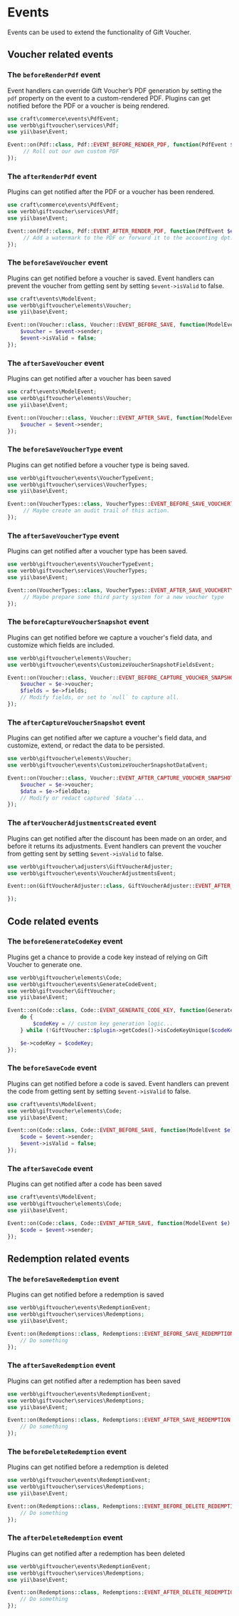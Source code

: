 # Events
Events can be used to extend the functionality of Gift Voucher.

## Voucher related events

### The `beforeRenderPdf` event
Event handlers can override Gift Voucher’s PDF generation by setting the `pdf` property on the event to a custom-rendered PDF.
Plugins can get notified before the PDF or a voucher is being rendered.

```php
use craft\commerce\events\PdfEvent;
use verbb\giftvoucher\services\Pdf;
use yii\base\Event;

Event::on(Pdf::class, Pdf::EVENT_BEFORE_RENDER_PDF, function(PdfEvent $e) {
     // Roll out our own custom PDF
});
```

### The `afterRenderPdf` event
Plugins can get notified after the PDF or a voucher has been rendered.

```php
use craft\commerce\events\PdfEvent;
use verbb\giftvoucher\services\Pdf;
use yii\base\Event;

Event::on(Pdf::class, Pdf::EVENT_AFTER_RENDER_PDF, function(PdfEvent $e) {
     // Add a watermark to the PDF or forward it to the accounting dpt.
});
```

### The `beforeSaveVoucher` event
Plugins can get notified before a voucher is saved. Event handlers can prevent the voucher from getting sent by setting `$event->isValid` to false.

```php
use craft\events\ModelEvent;
use verbb\giftvoucher\elements\Voucher;
use yii\base\Event;

Event::on(Voucher::class, Voucher::EVENT_BEFORE_SAVE, function(ModelEvent $e) {
    $voucher = $event->sender;
    $event->isValid = false;
});
```

### The `afterSaveVoucher` event
Plugins can get notified after a voucher has been saved

```php
use craft\events\ModelEvent;
use verbb\giftvoucher\elements\Voucher;
use yii\base\Event;

Event::on(Voucher::class, Voucher::EVENT_AFTER_SAVE, function(ModelEvent $e) {
    $voucher = $event->sender;
});
```

### The `beforeSaveVoucherType` event
Plugins can get notified before a voucher type is being saved.

```php
use verbb\giftvoucher\events\VoucherTypeEvent;
use verbb\giftvoucher\services\VoucherTypes;
use yii\base\Event;

Event::on(VoucherTypes::class, VoucherTypes::EVENT_BEFORE_SAVE_VOUCHERTYPE, function(VoucherTypeEvent $e) {
     // Maybe create an audit trail of this action.
});
```

### The `afterSaveVoucherType` event
Plugins can get notified after a voucher type has been saved.

```php
use verbb\giftvoucher\events\VoucherTypeEvent;
use verbb\giftvoucher\services\VoucherTypes;
use yii\base\Event;

Event::on(VoucherTypes::class, VoucherTypes::EVENT_AFTER_SAVE_VOUCHERTYPE, function(VoucherTypeEvent $e) {
     // Maybe prepare some third party system for a new voucher type
});
```

### The `beforeCaptureVoucherSnapshot` event
Plugins can get notified before we capture a voucher's field data, and customize which fields are included.

```php
use verbb\giftvoucher\elements\Voucher;
use verbb\giftvoucher\events\CustomizeVoucherSnapshotFieldsEvent;

Event::on(Voucher::class, Voucher::EVENT_BEFORE_CAPTURE_VOUCHER_SNAPSHOT, function(CustomizeVoucherSnapshotFieldsEvent $e) {
    $voucher = $e->voucher;
    $fields = $e->fields;
    // Modify fields, or set to `null` to capture all.
});
```

### The `afterCaptureVoucherSnapshot` event
Plugins can get notified after we capture a voucher's field data, and customize, extend, or redact the data to be persisted.

```php
use verbb\giftvoucher\elements\Voucher;
use verbb\giftvoucher\events\CustomizeVoucherSnapshotDataEvent;

Event::on(Voucher::class, Voucher::EVENT_AFTER_CAPTURE_VOUCHER_SNAPSHOT, function(CustomizeVoucherSnapshotFieldsEvent $e) {
    $voucher = $e->voucher;
    $data = $e->fieldData;
    // Modify or redact captured `$data`...
});
```

### The `afterVoucherAdjustmentsCreated` event
Plugins can get notified after the discount has been made on an order, and before it returns its adjustments. Event handlers can prevent the voucher from getting sent by setting `$event->isValid` to false.

```php
use verbb\giftvoucher\adjusters\GiftVoucherAdjuster;
use verbb\giftvoucher\events\VoucherAdjustmentsEvent;

Event::on(GiftVoucherAdjuster::class, GiftVoucherAdjuster::EVENT_AFTER_VOUCHER_ADJUSTMENTS_CREATED, function(VoucherAdjustmentsEvent $e) {

});
```


## Code related events

### The `beforeGenerateCodeKey` event
Plugins get a chance to provide a code key instead of relying on Gift Voucher to generate one.

```php
use verbb\giftvoucher\elements\Code;
use verbb\giftvoucher\events\GenerateCodeEvent;
use verbb\giftvoucher\GiftVoucher;
use yii\base\Event;

Event::on(Code::class, Code::EVENT_GENERATE_CODE_KEY, function(GenerateCodeEvent $e) {
    do {
        $codeKey = // custom key generation logic...
    } while (!GiftVoucher::$plugin->getCodes()->isCodeKeyUnique($codeKey));

    $e->codeKey = $codeKey;
});
```

### The `beforeSaveCode` event
Plugins can get notified before a code is saved. Event handlers can prevent the code from getting sent by setting `$event->isValid` to false.

```php
use craft\events\ModelEvent;
use verbb\giftvoucher\elements\Code;
use yii\base\Event;

Event::on(Code::class, Code::EVENT_BEFORE_SAVE, function(ModelEvent $e) {
    $code = $event->sender;
    $event->isValid = false;
});
```

### The `afterSaveCode` event
Plugins can get notified after a code has been saved

```php
use craft\events\ModelEvent;
use verbb\giftvoucher\elements\Code;
use yii\base\Event;

Event::on(Code::class, Code::EVENT_AFTER_SAVE, function(ModelEvent $e) {
    $code = $event->sender;
});
```


## Redemption related events

### The `beforeSaveRedemption` event
Plugins can get notified before a redemption is saved

```php
use verbb\giftvoucher\events\RedemptionEvent;
use verbb\giftvoucher\services\Redemptions;
use yii\base\Event;

Event::on(Redemptions::class, Redemptions::EVENT_BEFORE_SAVE_REDEMPTION, function(RedemptionEvent $e) {
    // Do something
});
```

### The `afterSaveRedemption` event
Plugins can get notified after a redemption has been saved

```php
use verbb\giftvoucher\events\RedemptionEvent;
use verbb\giftvoucher\services\Redemptions;
use yii\base\Event;

Event::on(Redemptions::class, Redemptions::EVENT_AFTER_SAVE_REDEMPTION, function(RedemptionEvent $e) {
    // Do something
});
```

### The `beforeDeleteRedemption` event
Plugins can get notified before a redemption is deleted

```php
use verbb\giftvoucher\events\RedemptionEvent;
use verbb\giftvoucher\services\Redemptions;
use yii\base\Event;

Event::on(Redemptions::class, Redemptions::EVENT_BEFORE_DELETE_REDEMPTION, function(RedemptionEvent $e) {
    // Do something
});
```

### The `afterDeleteRedemption` event
Plugins can get notified after a redemption has been deleted

```php
use verbb\giftvoucher\events\RedemptionEvent;
use verbb\giftvoucher\services\Redemptions;
use yii\base\Event;

Event::on(Redemptions::class, Redemptions::EVENT_AFTER_DELETE_REDEMPTION, function(RedemptionEvent $e) {
    // Do something
});
```
